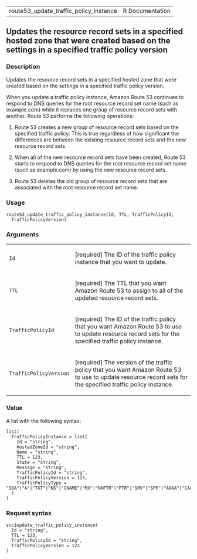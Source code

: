 <table style="width: 100%;">
<tbody>
<tr class="odd">
<td>route53_update_traffic_policy_instance</td>
<td style="text-align: right;">R Documentation</td>
</tr>
</tbody>
</table>

## Updates the resource record sets in a specified hosted zone that were created based on the settings in a specified traffic policy version

### Description

Updates the resource record sets in a specified hosted zone that were
created based on the settings in a specified traffic policy version.

When you update a traffic policy instance, Amazon Route 53 continues to
respond to DNS queries for the root resource record set name (such as
example.com) while it replaces one group of resource record sets with
another. Route 53 performs the following operations:

1.  Route 53 creates a new group of resource record sets based on the
    specified traffic policy. This is true regardless of how significant
    the differences are between the existing resource record sets and
    the new resource record sets.

2.  When all of the new resource record sets have been created, Route 53
    starts to respond to DNS queries for the root resource record set
    name (such as example.com) by using the new resource record sets.

3.  Route 53 deletes the old group of resource record sets that are
    associated with the root resource record set name.

### Usage

    route53_update_traffic_policy_instance(Id, TTL, TrafficPolicyId,
      TrafficPolicyVersion)

### Arguments

<table>
<colgroup>
<col style="width: 35%" />
<col style="width: 65%" />
</colgroup>
<tbody>
<tr class="odd">
<td><code
id="route53_update_traffic_policy_instance_:_Id">Id</code></td>
<td><p>[required] The ID of the traffic policy instance that you want to
update.</p></td>
</tr>
<tr class="even">
<td><code
id="route53_update_traffic_policy_instance_:_TTL">TTL</code></td>
<td><p>[required] The TTL that you want Amazon Route 53 to assign to all
of the updated resource record sets.</p></td>
</tr>
<tr class="odd">
<td><code
id="route53_update_traffic_policy_instance_:_TrafficPolicyId">TrafficPolicyId</code></td>
<td><p>[required] The ID of the traffic policy that you want Amazon
Route 53 to use to update resource record sets for the specified traffic
policy instance.</p></td>
</tr>
<tr class="even">
<td><code
id="route53_update_traffic_policy_instance_:_TrafficPolicyVersion">TrafficPolicyVersion</code></td>
<td><p>[required] The version of the traffic policy that you want Amazon
Route 53 to use to update resource record sets for the specified traffic
policy instance.</p></td>
</tr>
</tbody>
</table>

### Value

A list with the following syntax:

    list(
      TrafficPolicyInstance = list(
        Id = "string",
        HostedZoneId = "string",
        Name = "string",
        TTL = 123,
        State = "string",
        Message = "string",
        TrafficPolicyId = "string",
        TrafficPolicyVersion = 123,
        TrafficPolicyType = "SOA"|"A"|"TXT"|"NS"|"CNAME"|"MX"|"NAPTR"|"PTR"|"SRV"|"SPF"|"AAAA"|"CAA"|"DS"
      )
    )

### Request syntax

    svc$update_traffic_policy_instance(
      Id = "string",
      TTL = 123,
      TrafficPolicyId = "string",
      TrafficPolicyVersion = 123
    )
